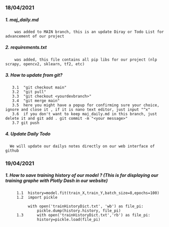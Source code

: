 ### 18/04/2021 
  ##### 1. maj_daily.md 
        was added to MAIN branch, this is an update Diray or Todo List for advancement of our project 
  ##### 2. requirements.txt 
        was added, this file contains all pip libs for our project (nlp scrapy, opencv2, sklearn, tf2, etc)
  ##### 3. How to update from git? 
       3.1  "git checkout main"
       3.2  "git pull"
       3.3  "git checkout <yourdevbranch>"
       3.4  "git merge main"
       3.5  here you might have a popup for confirming sure your choice, ignore and close it , if it is nano text editor, just input "^x"
       3.6  if you don't want to keep maj_daily.md in this branch, just delete it and git add . git commit -m "<your message>"
       3.7 git push
  ##### 4. Update Daily Todo
      We will update our dailys notes directly on our web interface of github 
  
  
  
### 19/04/2021
  ##### 1. How to save training history of our model ? (This is for displaying our training graphe with Plotly Dash in our website)
         1.1  history=model.fit(train_X,train_Y,batch_size=8,epochs=100)
         1.2  import pickle

              with open('trainHistoryDict.txt', 'wb') as file_pi:
                  pickle.dump(history.history, file_pi)
         1.3      with open('trainHistoryDict.txt','rb') as file_pi:
                  history=pickle.load(file_pi)
